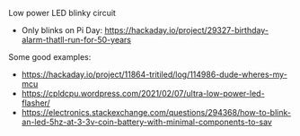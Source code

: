 Low power LED blinky circuit

- Only blinks on Pi Day: https://hackaday.io/project/29327-birthday-alarm-thatll-run-for-50-years

Some good examples:

- https://hackaday.io/project/11864-tritiled/log/114986-dude-wheres-my-mcu
- https://cpldcpu.wordpress.com/2021/02/07/ultra-low-power-led-flasher/
- https://electronics.stackexchange.com/questions/294368/how-to-blink-an-led-5hz-at-3-3v-coin-battery-with-minimal-components-to-sav

